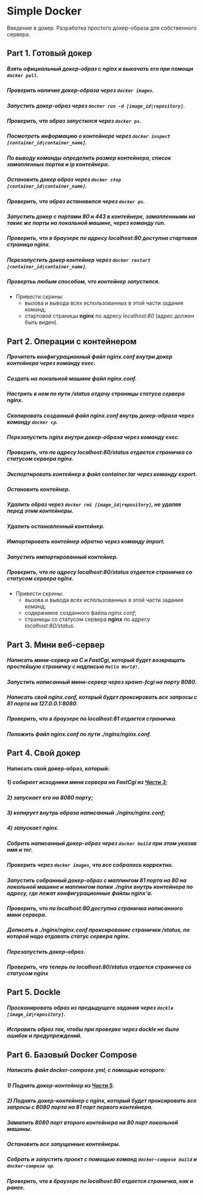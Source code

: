 # Simple Docker

Введение в докер. Разработка простого докер-образа для собственного сервера.

## Part 1. Готовый докер

##### Взять официальный докер-образ с **nginx** и выкачать его при помощи `docker pull`.
##### Проверить наличие докер-образа через `docker images`.
##### Запустить докер-образ через `docker run -d [image_id|repository]`.
##### Проверить, что образ запустился через `docker ps`.
##### Посмотреть информацию о контейнере через `docker inspect [container_id|container_name]`.
##### По выводу команды определить размер контейнера, список замапленных портов и ip контейнера.
##### Остановить докер образ через `docker stop [container_id|container_name]`.
##### Проверить, что образ остановился через `docker ps`.
##### Запустить докер с портами 80 и 443 в контейнере, замапленными на такие же порты на локальной машине, через команду *run*.
##### Проверить, что в браузере по адресу *localhost:80* доступна стартовая страница **nginx**.
##### Перезапустить докер контейнер через `docker restart [container_id|container_name]`.
##### Провертьь любым способом, что контейнер запустился.

- Привести скрины:
  - вызова и вывода всех использованных в этой части задания команд;
  - стартовой страницы **nginx** по адресу *localhost:80* (адрес должен быть виден).
  
## Part 2. Операции с контейнером

##### Прочитать конфигурационный файл *nginx.conf* внутри докер контейнера через команду *exec*.
##### Создать на локальной машине файл *nginx.conf*.
##### Настрить в нем по пути */status* отдачу страницы статуса сервера **nginx**.
##### Скопировать созданный файл *nginx.conf* внутрь докер-образа через команду `docker cp`.
##### Перезапустить **nginx** внутри докер-образа через команду *exec*.
##### Проверить, что по адресу *localhost:80/status* отдается страничка со статусом сервера **nginx**.
##### Экспортировать контейнер в файл *container.tar* через команду *export*.
##### Остановить контейнер.
##### Удалить образ через `docker rmi [image_id|repository]`, не удаляя перед этим контейнеры.
##### Удалить остановленный контейнер.
##### Импортировать контейнер обратно через команду *import*.
##### Запустить импортированный контейнер.
##### Проверить, что по адресу *localhost:80/status* отдается страничка со статусом сервера **nginx**.

- Привести скрины:
  - вызова и вывода всех использованных в этой части задания команд;
  - содержимое созданного файла *nginx.conf*;
  - страницы со статусом сервера **nginx** по адресу *localhost:80/status*.

## Part 3. Мини веб-сервер

##### Написать мини-сервер на **C** и **FastCgi**, который будет возвращать простейшую страничку с надписью `Hello World!`.
##### Запустить написанный мини-сервер через *spawn-fcgi* на порту 8080.
##### Написать свой *nginx.conf*, который будет проксировать все запросы с 81 порта на *127.0.0.1:8080*.
##### Проверить, что в браузере по *localhost:81* отдается страничка.
##### Положить файл *nginx.conf* по пути *./nginx/nginx.conf*.

## Part 4. Свой докер

#### Написать свой докер-образ, который:
##### 1) собирает исходники мини сервера на FastCgi из [Части 3](#part-3-мини-веб-сервер);
##### 2) запускает его на 8080 порту;
##### 3) копирует внутрь образа написанный *./nginx/nginx.conf*;
##### 4) запускает **nginx**.

##### Собрать написанный докер-образ через `docker build` при этом указав имя и тег.
##### Проверить через `docker images`, что все собралось корректно.
##### Запустить собранный докер-образ с маппингом 81 порта на 80 на локальной машине и маппингом папки *./nginx* внутрь контейнера по адресу, где лежат конфигурационные файлы **nginx**'а.
##### Проверить, что по localhost:80 доступна страничка написанного мини сервера.
##### Дописать в *./nginx/nginx.conf* проксирование странички */status*, по которой надо отдавать статус сервера **nginx**.
##### Перезапустить докер-образ.
##### Проверить, что теперь по *localhost:80/status* отдается страничка со статусом **nginx**

## Part 5. **Dockle**

##### Просканировать образ из предыдущего задания через `dockle [image_id|repository]`.
##### Исправить образ так, чтобы при проверке через **dockle** не было ошибок и предупреждений.

## Part 6. Базовый **Docker Compose**

##### Написать файл *docker-compose.yml*, с помощью которого:
##### 1) Поднять докер-контейнер из [Части 5](#part-5-инструмент-dockle).
##### 2) Поднять докер-контейнер с **nginx**, который будет проксировать все запросы с 8080 порта на 81 порт первого контейнера.
##### Замапить 8080 порт второго контейнера на 80 порт локальной машины.

##### Остановить все запущенные контейнеры.
##### Собрать и запустить проект с помощью команд `docker-compose build` и `docker-compose up`.
##### Проверить, что в браузере по *localhost:80* отдается страничка, как и ранее.
